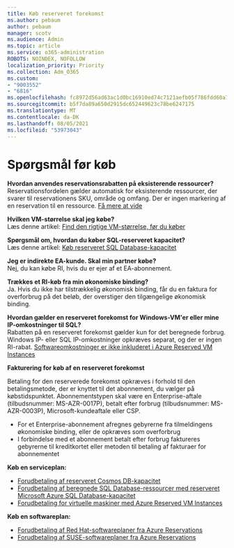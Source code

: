 ```yaml
---
title: Køb reserveret forekomst
ms.author: pebaum
author: pebaum
manager: scotv
ms.audience: Admin
ms.topic: article
ms.service: o365-administration
ROBOTS: NOINDEX, NOFOLLOW
localization_priority: Priority
ms.collection: Adm_O365
ms.custom:
- "9003552"
- "6816"
ms.openlocfilehash: fc8972d56ad63ac1d0bc16910ed74c7121aefb05f786fdd60a77ba89867d1741
ms.sourcegitcommit: b5f7da89a650d2915dc652449623c78be6247175
ms.translationtype: MT
ms.contentlocale: da-DK
ms.lasthandoff: 08/05/2021
ms.locfileid: "53973043"
---
```

# <a name="questions-before-purchase"></a>Spørgsmål før køb

**Hvordan anvendes reservationsrabatten på eksisterende ressourcer?**  
Reservationsfordelen gælder automatisk for eksisterende ressourcer, der svarer til reservationens SKU, område og omfang. Der er ingen markering af en reservation til en ressource. [Få mere at vide](https://docs.microsoft.com/azure/cost-management-billing/reservations/save-compute-costs-reservations?WT.mc_id=Portal-Microsoft_Azure_Support#how-reservation-discount-is-applied) 

**Hvilken VM-størrelse skal jeg købe?**  
Læs denne artikel: [Find den rigtige VM-størrelse, før du køber](https://docs.microsoft.com/azure/virtual-machines/windows/prepay-reserved-vm-instances?toc=/azure/billing/TOC.json&WT.mc_id=Portal-Microsoft_Azure_Support#determine-the-right-vm-size-before-you-buy)

**Spørgsmål om, hvordan du køber SQL-reserveret kapacitet?**  
Læs denne artikel: [Køb reserveret SQL Database-kapacitet](https://docs.microsoft.com/azure/sql-database/sql-database-reserved-capacity?toc=/azure/billing/TOC.json&WT.mc_id=Portal-Microsoft_Azure_Support#buy-sql-database-reserved-capacity)

**Jeg er indirekte EA-kunde. Skal min partner købe?**  
Nej, du kan købe RI, hvis du er ejer af et EA-abonnement.

**Trækkes et RI-køb fra min økonomiske binding?**  
Ja. Hvis du ikke har tilstrækkelig økonomisk binding, får du en faktura for overforbrug på det beløb, der overstiger den tilgængelige økonomisk binding.

**Hvordan gælder en reserveret forekomst for Windows-VM'er eller mine IP-omkostninger til SQL?**  
Rabatten på en reserveret forekomst gælder kun for det beregnede forbrug. Windows IP- eller SQL IP-omkostninger opkræves separat, og der er ingen RI-rabat. [Softwareomkostninger er ikke inkluderet i Azure Reserved VM Instances](https://docs.microsoft.com/azure/billing/billing-reserved-instance-windows-software-costs?WT.mc_id=Portal-Microsoft_Azure_Support)  
      
**Fakturering for køb af en reserveret forekomst**  
      
Betaling for den reserverede forekomst opkræves i forhold til den betalingsmetode, der er knyttet til det abonnement, du vælger på købstidspunktet. Abonnementstypen skal være en Enterprise-aftale (tilbudsnummer: MS-AZR-0017P), betalt efter forbrug (tilbudsnummer: MS-AZR-0003P), Microsoft-kundeaftale eller CSP.

-   For et Enterprise-abonnement afregnes gebyrerne fra tilmeldingens økonomiske binding, eller de opkræves som overforbrug
-   I forbindelse med et abonnement betalt efter forbrug faktureres gebyrerne til kreditkortet eller metoden til betaling af fakturaer for abonnementet

**Køb en serviceplan:**

-   [Forudbetaling af reserveret Cosmos DB-kapacitet ](https://docs.microsoft.com/azure/cosmos-db/cosmos-db-reserved-capacity?WT.mc_id=Portal-Microsoft_Azure_Support)
-   [Forudbetaling af beregnede SQL Database-ressourcer med reserveret Microsoft Azure SQL Database-kapacitet](https://docs.microsoft.com/azure/sql-database/sql-database-reserved-capacity?WT.mc_id=Portal-Microsoft_Azure_Support)
-   [Forudbetaling for virtuelle maskiner med Azure Reserved VM Instances](https://docs.microsoft.com/azure/virtual-machines/windows/prepay-reserved-vm-instances?WT.mc_id=Portal-Microsoft_Azure_Support)

**Køb en softwareplan:**

-   [Forudbetaling af Red Hat-softwareplaner fra Azure Reservations](https://docs.microsoft.com/azure/virtual-machines/linux/prepay-rhel-software-charges?WT.mc_id=Portal-Microsoft_Azure_Support)
-   [Forudbetaling af SUSE-softwareplaner fra Azure Reservations](https://docs.microsoft.com/azure/virtual-machines/linux/prepay-suse-software-charges?WT.mc_id=Portal-Microsoft_Azure_Support)